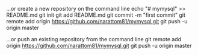 …or create a new repository on the command line
echo "# mymysql" >> README.md
git init
git add README.md
git commit -m "first commit"
git remote add origin https://github.com/narattom81/mymysql.git
git push -u origin master

…or push an existing repository from the command line
git remote add origin https://github.com/narattom81/mymysql.git
git push -u origin master